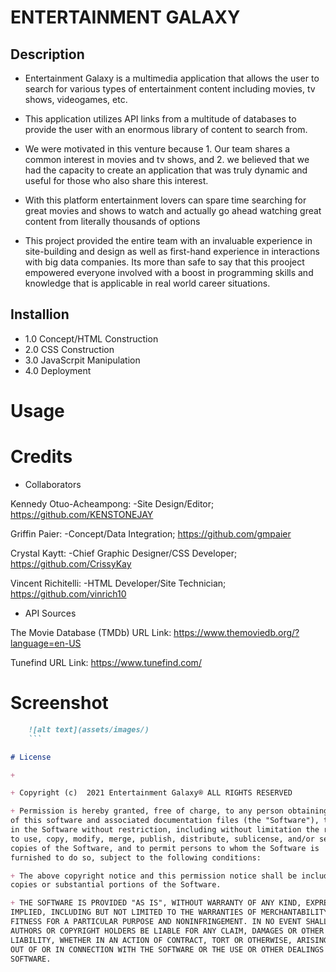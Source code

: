 # ENTERTAINMENT GALAXY

## Description 

+ Entertainment Galaxy is a multimedia application that allows the user to search for various types of entertainment content including movies, tv shows, videogames, etc.

+ This application utilizes API links from a multitude of databases to provide the user with an enormous library of content to search from. 

+ We were motivated in this venture because 1. Our team shares a common interest in movies and tv shows, and 2. we believed that we had the capacity to create an application that was truly dynamic and useful for those who also share this interest.

+ With this platform entertainment lovers can spare time searching for great movies and shows to watch and actually go ahead watching great content from literally thousands of options

+ This project provided the entire team with an invaluable experience in site-building and design as well as first-hand experience in interactions with big data companies. Its more than safe to say that this prooject empowered everyone involved with a boost in programming skills and knowledge that is applicable in real world career situations.

## Installion 

+ 1.0 Concept/HTML Construction
+ 2.0 CSS Construction 
+ 3.0 JavaScrpit Manipulation 
+ 4.0 Deployment 

# Usage 




# Credits 

+ Collaborators

Kennedy Otuo-Acheampong:
-Site Design/Editor;
https://github.com/KENSTONEJAY

Griffin Paier:
-Concept/Data Integration;
https://github.com/gmpaier
	
Crystal Kaytt:
-Chief Graphic Designer/CSS Developer; 
https://github.com/CrissyKay

Vincent Richitelli:
-HTML Developer/Site Technician;
https://github.com/vinrich10

+ API Sources 

The Movie Database (TMDb)
URL Link: https://www.themoviedb.org/?language=en-US

Tunefind 
URL Link: https://www.tunefind.com/



# Screenshot 
```md
    ![alt text](assets/images/)
    ```

# License 

+ 

+ Copyright (c)  2021 Entertainment Galaxy®️ ALL RIGHTS RESERVED 

+ Permission is hereby granted, free of charge, to any person obtaining a copy
of this software and associated documentation files (the "Software"), to deal
in the Software without restriction, including without limitation the rights
to use, copy, modify, merge, publish, distribute, sublicense, and/or sell
copies of the Software, and to permit persons to whom the Software is
furnished to do so, subject to the following conditions:

+ The above copyright notice and this permission notice shall be included in all
copies or substantial portions of the Software.

+ THE SOFTWARE IS PROVIDED "AS IS", WITHOUT WARRANTY OF ANY KIND, EXPRESS OR
IMPLIED, INCLUDING BUT NOT LIMITED TO THE WARRANTIES OF MERCHANTABILITY,
FITNESS FOR A PARTICULAR PURPOSE AND NONINFRINGEMENT. IN NO EVENT SHALL THE
AUTHORS OR COPYRIGHT HOLDERS BE LIABLE FOR ANY CLAIM, DAMAGES OR OTHER
LIABILITY, WHETHER IN AN ACTION OF CONTRACT, TORT OR OTHERWISE, ARISING FROM,
OUT OF OR IN CONNECTION WITH THE SOFTWARE OR THE USE OR OTHER DEALINGS IN THE
SOFTWARE.
